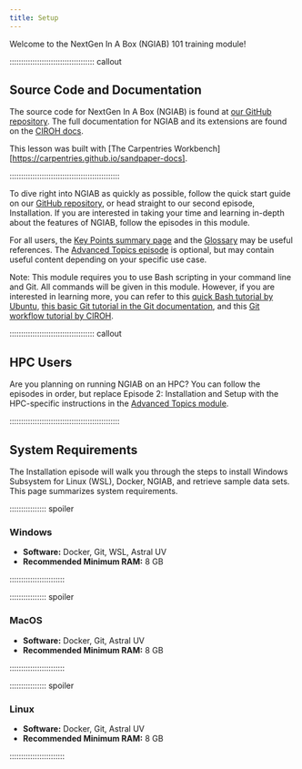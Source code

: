 ```yaml
---
title: Setup
---
```

Welcome to the NextGen In A Box (NGIAB) 101 training module! 

::::::::::::::::::::::::::::::::::::: callout

## Source Code and Documentation

The source code for NextGen In A Box (NGIAB) is found at [our GitHub repository](https://github.com/CIROH-UA/NGIAB-CloudInfra). The full documentation for NGIAB and its extensions are found on the [CIROH docs](https://docs.ciroh.org/docs/products/ngiab/).

This lesson was built with [The Carpentries Workbench][https://carpentries.github.io/sandpaper-docs]. 

::::::::::::::::::::::::::::::::::::::::::::::::

To dive right into NGIAB as quickly as possible, follow the quick start guide on our [GitHub repository](https://github.com/CIROH-UA/NGIAB-CloudInfra), or head straight to our second episode, Installation. If you are interested in taking your time and learning in-depth about the features of NGIAB, follow the episodes in this module. 

For all users, the [Key Points summary page](/training-NGIAB-101/key-points.html) and the [Glossary](/training-NGIAB-101/reference.html) may be useful references. The [Advanced Topics episode](/training-NGIAB-101/advanced-topics.html) is optional, but may contain useful content depending on your specific use case.

Note: This module requires you to use Bash scripting in your command line and Git. All commands will be given in this module. However, if you are interested in learning more, you can refer to this [quick Bash tutorial by Ubuntu](https://ubuntu.com/tutorials/command-line-for-beginners#1-overview), [this basic Git tutorial in the Git documentation](https://git-scm.com/docs/gittutorial), and this [Git workflow tutorial by CIROH](https://github.com/AlabamaWaterInstitute/data_access_examples/blob/main/doc/GIT_USAGE.md).

<!--
::::::::::::::::::::::::::::::::::::: callout

## DevCon 2025 NGIAB Workshop Attendees
Are you joining us for the DevCon 2025 NGIAB workshop? We have prepared two DevCon-specific documents for you.

- [DevCon 2025 Jetstream Instructions](/training-NGIAB-101/devcon25js.html) will walk you through the specific steps we will take in this hands-on workshop. 
- [DevCon 2025 Troubleshooting](/training-NGIAB-101/troubleshooting.html) contains useful reference material if you are stuck during the workshop. 

**These documents are key, since we will not be following the default episodes exactly as written.**

After the workshop, feel free to explore the rest of this module to learn more about NGIAB!

::::::::::::::::::::::::::::::::::::::::::::::::
-->

::::::::::::::::::::::::::::::::::::: callout

## HPC Users
Are you planning on running NGIAB on an HPC? You can follow the episodes in order, but replace Episode 2: Installation and Setup with the HPC-specific instructions in the [Advanced Topics module](/training-NGIAB-101/advanced-topics.html).

::::::::::::::::::::::::::::::::::::::::::::::::

## System Requirements

The Installation episode will walk you through the steps to install Windows Subsystem for Linux (WSL), Docker, NGIAB, and retrieve sample data sets. This page summarizes system requirements.

:::::::::::::::: spoiler

### Windows

- **Software:** Docker, Git, WSL, Astral UV
- **Recommended Minimum RAM:** 8 GB

::::::::::::::::::::::::

:::::::::::::::: spoiler

### MacOS

- **Software:** Docker, Git, Astral UV
- **Recommended Minimum RAM:** 8 GB

::::::::::::::::::::::::


:::::::::::::::: spoiler

### Linux

- **Software:** Docker, Git, Astral UV  
- **Recommended Minimum RAM:** 8 GB

::::::::::::::::::::::::

